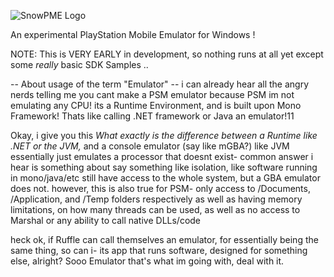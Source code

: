 ![SnowPME Logo](https://raw.githubusercontent.com/KuromeSan/SnowPME/master/Logo.png)

An experimental PlayStation Mobile Emulator for Windows !

NOTE: This is VERY EARLY in development, so nothing runs at all yet except some *really* basic SDK Samples .. 



-- About usage of the term "Emulator" --
i can already hear all the angry nerds telling me you cant make a PSM emulator because PSM im not emulating any CPU!
its a Runtime Environment, and is built upon Mono Framework! Thats like calling .NET framework or Java an emulator!11

Okay, i give you this *What exactly is the difference between a Runtime like .NET or the JVM,* and a console emulator (say like mGBA?)
like JVM essentially just emulates a processor that doesnt exist- 
common answer i hear is something about  say something like isolation, like software running in mono/java/etc still have access to the whole system,
but a GBA emulator does not.
however, this is also true for PSM- only access to /Documents, /Application, and /Temp folders respectively
as well as having memory limitations, on how many threads can be used, as well as no access to Marshal or any ability to call native DLLs/code

heck ok, if Ruffle can call themselves an emulator, for essentially being the same thing, so can i-
its app that runs software, designed for something else, alright?
Sooo Emulator that's what im going with, deal with it.
